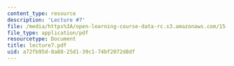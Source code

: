 ```yaml
---
content_type: resource
description: 'Lecture #7'
file: /media/https%3A/open-learning-course-data-rc.s3.amazonaws.com/15-062-data-mining-spring-2003/a72fb95d8a8825d139c174bf2072d8df_lecture7.pdf
file_type: application/pdf
resourcetype: Document
title: lecture7.pdf
uid: a72fb95d-8a88-25d1-39c1-74bf2072d8df
---
```

